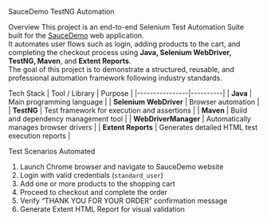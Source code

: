  SauceDemo TestNG Automation 

Overview
This project is an end-to-end Selenium Test Automation Suite built for the [SauceDemo](https://www.saucedemo.com) web application.  
It automates user flows such as login, adding products to the cart, and completing the checkout process using **Java, Selenium WebDriver, TestNG, Maven**, and **Extent Reports**.  
The goal of this project is to demonstrate a structured, reusable, and professional automation framework following industry standards.



Tech Stack
| Tool / Library | Purpose |
|----------------|----------|
| **Java** | Main programming language |
| **Selenium WebDriver** | Browser automation |
| **TestNG** | Test framework for execution and assertions |
| **Maven** | Build and dependency management tool |
| **WebDriverManager** | Automatically manages browser drivers |
| **Extent Reports** | Generates detailed HTML test execution reports |

 Test Scenarios Automated
1. Launch Chrome browser and navigate to SauceDemo website  
2. Login with valid credentials (`standard_user`)  
3. Add one or more products to the shopping cart  
4. Proceed to checkout and complete the order  
5. Verify “THANK YOU FOR YOUR ORDER” confirmation message  
6. Generate Extent HTML Report for visual validation  

